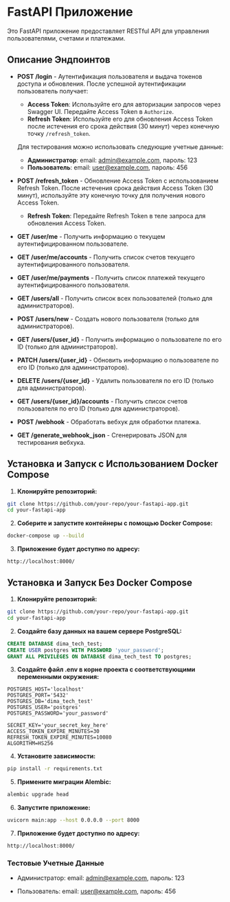 # FastAPI Приложение

Это FastAPI приложение предоставляет RESTful API для управления пользователями, счетами и платежами.

## Описание Эндпоинтов

- **POST /login** - Аутентификация пользователя и выдача токенов доступа и обновления. После успешной аутентификации пользователь получает:
  - **Access Token**: Используйте его для авторизации запросов через Swagger UI. Передайте Access Token в `Authorize`.
  - **Refresh Token**: Используйте его для обновления Access Token после истечения его срока действия (30 минут) через конечную точку `/refresh_token`.

  Для тестирования можно использовать следующие учетные данные:
  - **Администратор**: email: admin@example.com, пароль: 123
  - **Пользователь**: email: user@example.com, пароль: 456

- **POST /refresh_token** - Обновление Access Token с использованием Refresh Token. После истечения срока действия Access Token (30 минут), используйте эту конечную точку для получения нового Access Token.
  - **Refresh Token**: Передайте Refresh Token в теле запроса для обновления Access Token.

- **GET /user/me** - Получить информацию о текущем аутентифицированном пользователе.
- **GET /user/me/accounts** - Получить список счетов текущего аутентифицированного пользователя.
- **GET /user/me/payments** - Получить список платежей текущего аутентифицированного пользователя.
- **GET /users/all** - Получить список всех пользователей (только для администраторов).
- **POST /users/new** - Создать нового пользователя (только для администраторов).
- **GET /users/{user_id}** - Получить информацию о пользователе по его ID (только для администраторов).
- **PATCH /users/{user_id}** - Обновить информацию о пользователе по его ID (только для администраторов).
- **DELETE /users/{user_id}** - Удалить пользователя по его ID (только для администраторов).
- **GET /users/{user_id}/accounts** - Получить список счетов пользователя по его ID (только для администраторов).
- **POST /webhook** - Обработать вебхук для обработки платежа.
- **GET /generate_webhook_json** - Сгенерировать JSON для тестирования вебхука.

## Установка и Запуск с Использованием Docker Compose

1. **Клонируйте репозиторий:**

```sh
git clone https://github.com/your-repo/your-fastapi-app.git
cd your-fastapi-app
```

2. **Соберите и запустите контейнеры с помощью Docker Compose:**

```sh
docker-compose up --build
```

3. **Приложение будет доступно по адресу:**

```http
http://localhost:8000/
```

## Установка и Запуск Без Docker Compose

1. **Клонируйте репозиторий:**

```sh
git clone https://github.com/your-repo/your-fastapi-app.git
cd your-fastapi-app
```

2. **Создайте базу данных на вашем сервере PostgreSQL:**

```sql
CREATE DATABASE dima_tech_test;
CREATE USER postgres WITH PASSWORD 'your_password';
GRANT ALL PRIVILEGES ON DATABASE dima_tech_test TO postgres;
```

3. **Создайте файл .env в корне проекта с соответствующими переменными окружения:**

```dotenv
POSTGRES_HOST='localhost'
POSTGRES_PORT='5432'
POSTGRES_DB='dima_tech_test'
POSTGRES_USER='postgres'
POSTGRES_PASSWORD='your_password'

SECRET_KEY='your_secret_key_here'
ACCESS_TOKEN_EXPIRE_MINUTES=30
REFRESH_TOKEN_EXPIRE_MINUTES=10080
ALGORITHM=HS256
```

4. **Установите зависимости:**

```sh
pip install -r requirements.txt
```

5. **Примените миграции Alembic:**

```sh
alembic upgrade head
```

6. **Запустите приложение:**

```sh
uvicorn main:app --host 0.0.0.0 --port 8000
```

7. **Приложение будет доступно по адресу:**

```http
http://localhost:8000/
```

### Тестовые Учетные Данные
- Администратор: email: admin@example.com, пароль: 123

- Пользователь: email: user@example.com, пароль: 456
